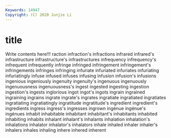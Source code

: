 ```yaml
---
Keywords: 14947
Copyright: (C) 2020 Junjie Li
---
```


# title

Write contents here!!!
raction 
infraction's 
infractions 
infrared 
infrared's
infrastructure 
infrastructure's 
infrastructures 
infrequency 
infrequency's 
infrequent 
infrequently 
infringe 
infringed 
infringement
infringement's 
infringements 
infringes 
infringing 
infuriate 
infuriated 
infuriates 
infuriating 
infuriatingly 
infuse
infused 
infuses 
infusing 
infusion 
infusion's 
infusions 
ingenious 
ingeniously 
ingenuity 
ingenuity's
ingenuous 
ingenuously 
ingenuousness 
ingenuousness's 
ingest 
ingested 
ingesting 
ingestion 
ingestion's 
ingests
inglorious 
ingot 
ingot's 
ingots 
ingrain 
ingrained 
ingraining 
ingrains 
ingrate 
ingrate's
ingrates 
ingratiate 
ingratiated 
ingratiates 
ingratiating 
ingratiatingly 
ingratitude 
ingratitude's 
ingredient 
ingredient's
ingredients 
ingress 
ingress's 
ingresses 
ingrown 
ingénue 
ingénue's 
ingénues 
inhabit 
inhabitable
inhabitant 
inhabitant's 
inhabitants 
inhabited 
inhabiting 
inhabits 
inhalant 
inhalant's 
inhalants 
inhalation
inhalation's 
inhalations 
inhalator 
inhalator's 
inhalators 
inhale 
inhaled 
inhaler 
inhaler's 
inhalers
inhales 
inhaling 
inhere 
inhered 
inherent 
